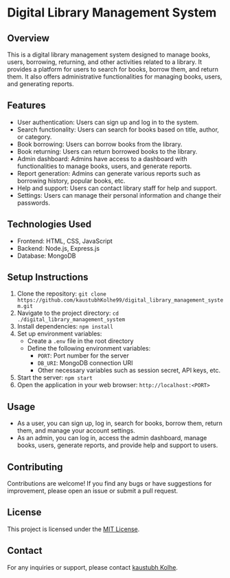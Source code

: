 # Digital Library Management System

## Overview
This is a digital library management system designed to manage books, users, borrowing, returning, and other activities related to a library. It provides a platform for users to search for books, borrow them, and return them. It also offers administrative functionalities for managing books, users, and generating reports.

## Features
- User authentication: Users can sign up and log in to the system.
- Search functionality: Users can search for books based on title, author, or category.
- Book borrowing: Users can borrow books from the library.
- Book returning: Users can return borrowed books to the library.
- Admin dashboard: Admins have access to a dashboard with functionalities to manage books, users, and generate reports.
- Report generation: Admins can generate various reports such as borrowing history, popular books, etc.
- Help and support: Users can contact library staff for help and support.
- Settings: Users can manage their personal information and change their passwords.

## Technologies Used
- Frontend: HTML, CSS, JavaScript
- Backend: Node.js, Express.js
- Database: MongoDB

## Setup Instructions
1. Clone the repository: `git clone https://github.com/kaustubhKolhe99/digital_library_management_system.git`
2. Navigate to the project directory: `cd ./digital_library_management_system`
3. Install dependencies: `npm install`
4. Set up environment variables:
    - Create a `.env` file in the root directory
    - Define the following environment variables:
        - `PORT`: Port number for the server
        - `DB_URI`: MongoDB connection URI
        - Other necessary variables such as session secret, API keys, etc.
5. Start the server: `npm start`
6. Open the application in your web browser: `http://localhost:<PORT>`

## Usage
- As a user, you can sign up, log in, search for books, borrow them, return them, and manage your account settings.
- As an admin, you can log in, access the admin dashboard, manage books, users, generate reports, and provide help and support to users.

## Contributing
Contributions are welcome! If you find any bugs or have suggestions for improvement, please open an issue or submit a pull request.

## License
This project is licensed under the [MIT License](LICENSE).

## Contact
For any inquiries or support, please contact [kaustubh Kolhe](mailto:kaustubhk375@gmail.com).

